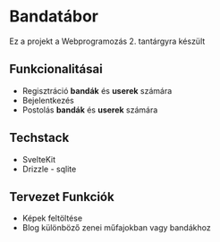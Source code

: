 # Bandatábor

 Ez a projekt a Webprogramozás 2. tantárgyra készült

## Funkcionalitásai
- Regisztráció **bandák** és **userek** számára
- Bejelentkezés
- Postolás **bandák** és **userek** számára

## Techstack
  * SvelteKit
  * Drizzle - sqlite

## Tervezet Funkciók
  + Képek feltöltése
  + Blog különböző zenei műfajokban vagy bandákhoz
